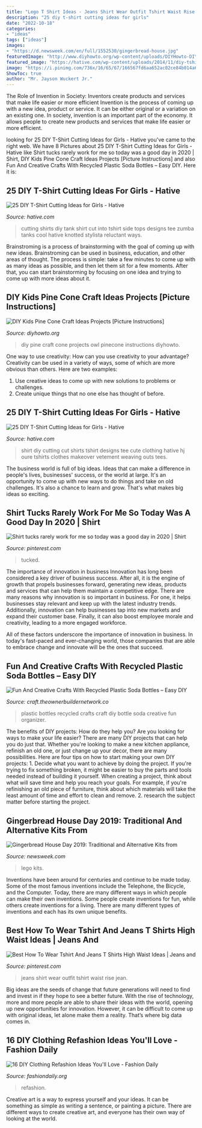 ```yaml
---
title: "Lego T Shirt Ideas - Jeans Shirt Wear Outfit Tshirt Waist Rise Jean"
description: "25 diy t-shirt cutting ideas for girls"
date: "2022-10-18"
categories:
- "ideas"
tags: ["ideas"]
images:
- "https://d.newsweek.com/en/full/1552530/gingerbread-house.jpg"
featuredImage: "http://www.diyhowto.org/wp-content/uploads/DIYHowto-DIY-Kids-Pine-Cone-Craft-Ideas-04-600x851.jpg"
featured_image: "https://hative.com/wp-content/uploads/2014/11/diy-tshirt-cutting-ideas/22-cutting-shirts-into-tank-tops.jpg"
image: "https://i.pinimg.com/736x/16/65/67/166567fd6aa652ac02ce84b014a662b2.jpg"
ShowToc: true
author: "Mr. Jayson Wuckert Jr."
---
```



The Role of Invention in Society: Inventors create products and services that make life easier or more efficient
Invention is the process of coming up with a new idea, product or service. It can be either original or a variation on an existing one. In society, invention is an important part of the economy. It allows people to create new products and services that make life easier or more efficient.

	

		
looking for 25 DIY T-Shirt Cutting Ideas for Girls - Hative you've came to the right web. We have 8 Pictures about 25 DIY T-Shirt Cutting Ideas for Girls - Hative like Shirt tucks rarely work for me so today was a good day in 2020 | Shirt, DIY Kids Pine Cone Craft Ideas Projects [Picture Instructions] and also Fun And Creative Crafts With Recycled Plastic Soda Bottles – Easy DIY. Here it is:
		
    
## 25 DIY T-Shirt Cutting Ideas For Girls - Hative

<img loading=lazy src="https://hative.com/wp-content/uploads/2014/11/diy-tshirt-cutting-ideas/22-cutting-shirts-into-tank-tops.jpg" onerror="this.onerror=null;this.src='https://tse3.mm.bing.net/th?id=OIP.ligGZPDzb2KKBMl05sedxgHaLJ&amp;pid=15.1';" alt="25 DIY T-Shirt Cutting Ideas for Girls - Hative">

_Source: hative.com_

>cutting shirts diy tank shirt cut into tshirt side tops designs tee zumba tanks cool hative knotted stylista reluctant ways. 

	

Brainstroming is a process of brainstorming with the goal of coming up with new ideas. Brainstroming can be used in business, education, and other areas of thought. The process is simple: take a few minutes to come up with as many ideas as possible, and then let them sit for a few moments. After that, you can start brainstorming by focusing on one idea and trying to come up with more ideas about it.

    
## DIY Kids Pine Cone Craft Ideas Projects [Picture Instructions]

<img loading=lazy src="http://www.diyhowto.org/wp-content/uploads/DIYHowto-DIY-Kids-Pine-Cone-Craft-Ideas-04-600x851.jpg" onerror="this.onerror=null;this.src='https://tse4.mm.bing.net/th?id=OIP.PPnkwtRAK9Htk__9rm7phwHaKg&amp;pid=15.1';" alt="DIY Kids Pine Cone Craft Ideas Projects [Picture Instructions]">

_Source: diyhowto.org_

>diy pine craft cone projects owl pinecone instructions diyhowto. 

	

One way to use creativity: How can you use creativity to your advantage?
Creativity can be used in a variety of ways, some of which are more obvious than others. Here are two examples: 
1. Use creative ideas to come up with new solutions to problems or challenges.
2. Create unique things that no one else has thought of before.

    
## 25 DIY T-Shirt Cutting Ideas For Girls - Hative

<img loading=lazy src="https://hative.com/wp-content/uploads/2014/11/diy-tshirt-cutting-ideas/8-diy-t-shirt-cut.jpg" onerror="this.onerror=null;this.src='https://tse4.mm.bing.net/th?id=OIP.lAqm5suao2-fk3kSm47Z0gHaKB&amp;pid=15.1';" alt="25 DIY T-Shirt Cutting Ideas for Girls - Hative">

_Source: hative.com_

>shirt diy cutting cut shirts tshirt designs tee cute clothing hative hj oure tshirts clothes makeover vetement weaving outs tees. 

	

The business world is full of big ideas. Ideas that can make a difference in people's lives, businesses' success, or the world at large. It's an opportunity to come up with new ways to do things and take on old challenges. It's also a chance to learn and grow. That's what makes big ideas so exciting.

    
## Shirt Tucks Rarely Work For Me So Today Was A Good Day In 2020 | Shirt

<img loading=lazy src="https://i.pinimg.com/736x/77/f6/d3/77f6d3bc95b1f3353dc1ed31df6b985b.jpg" onerror="this.onerror=null;this.src='https://tse3.mm.bing.net/th?id=OIP.gZSJ2K-JGAnj1yPMD1cYCAHaKa&amp;pid=15.1';" alt="Shirt tucks rarely work for me so today was a good day in 2020 | Shirt">

_Source: pinterest.com_

>tucked. 

	

The importance of innovation in business
Innovation has long been considered a key driver of business success. After all, it is the engine of growth that propels businesses forward, generating new ideas, products and services that can help them maintain a competitive edge.
There are many reasons why innovation is so important in business. For one, it helps businesses stay relevant and keep up with the latest industry trends. Additionally, innovation can help businesses tap into new markets and expand their customer base. Finally, it can also boost employee morale and creativity, leading to a more engaged workforce.

All of these factors underscore the importance of innovation in business. In today's fast-paced and ever-changing world, those companies that are able to embrace change and innovate will be the ones that succeed.

    
## Fun And Creative Crafts With Recycled Plastic Soda Bottles – Easy DIY

<img loading=lazy src="https://craft.theownerbuildernetwork.co/files/2015/04/Plastic-Bottle-Ideas006.jpg" onerror="this.onerror=null;this.src='https://tse1.mm.bing.net/th?id=OIP.HGmixYqLTdXLvrIOqjLB1wHaFq&amp;pid=15.1';" alt="Fun And Creative Crafts With Recycled Plastic Soda Bottles – Easy DIY">

_Source: craft.theownerbuildernetwork.co_

>plastic bottles recycled crafts craft diy bottle soda creative fun organizer. 

	

The benefits of DIY projects: How do they help you?
Are you looking for ways to make your life easier? There are many DIY projects that can help you do just that. Whether you're looking to make a new kitchen appliance, refinish an old one, or just change up your decor, there are many possibilities. Here are four tips on how to start making your own DIY projects: 1. Decide what you want to achieve by doing the project. If you're trying to fix something broken, it might be easier to buy the parts and tools needed instead of building it yourself. When creating a project, think about what will save time and help you reach your goals. For example, if you're refinishing an old piece of furniture, think about which materials will take the least amount of time and effort to clean and remove. 2. research the subject matter before starting the project.

    
## Gingerbread House Day 2019: Traditional And Alternative Kits From

<img loading=lazy src="https://d.newsweek.com/en/full/1552530/gingerbread-house.jpg" onerror="this.onerror=null;this.src='https://tse3.mm.bing.net/th?id=OIP.6m9cp8vPEBt-7dcz2HEyWQHaE8&amp;pid=15.1';" alt="Gingerbread House Day 2019: Traditional and Alternative Kits from">

_Source: newsweek.com_

>lego kits. 

	

Inventions have been around for centuries and continue to be made today. Some of the most famous inventions include the Telephone, the Bicycle, and the Computer. Today, there are many different ways in which people can make their own inventions. Some people create inventions for fun, while others create inventions for a living. There are many different types of inventions and each has its own unique benefits.

    
## Best How To Wear Tshirt And Jeans T Shirts High Waist Ideas | Jeans And

<img loading=lazy src="https://i.pinimg.com/736x/16/65/67/166567fd6aa652ac02ce84b014a662b2.jpg" onerror="this.onerror=null;this.src='https://tse1.mm.bing.net/th?id=OIP.gnPu4-gXr5KNAEPtFE7zwwAAAA&amp;pid=15.1';" alt="Best How To Wear Tshirt And Jeans T Shirts High Waist Ideas | Jeans and">

_Source: pinterest.com_

>jeans shirt wear outfit tshirt waist rise jean. 

	

Big ideas are the seeds of change that future generations will need to find and invest in if they hope to see a better future. With the rise of technology, more and more people are able to share their ideas with the world, opening up new opportunities for innovation. However, it can be difficult to come up with original ideas, let alone make them a reality. That’s where big data comes in.

    
## 16 DIY Clothing Refashion Ideas You&#039;ll Love - Fashion Daily

<img loading=lazy src="https://fashiondaily.org/wp-content/uploads/2017/05/DIY-Cloth-Hacks-.jpg" onerror="this.onerror=null;this.src='https://tse1.mm.bing.net/th?id=OIP.NUPF9bTNb6Yfhpm_i3_dtAHaQS&amp;pid=15.1';" alt="16 DIY Clothing Refashion Ideas You&#039;ll Love - Fashion Daily">

_Source: fashiondaily.org_

>refashion. 

	

Creative art is a way to express yourself and your ideas. It can be something as simple as writing a sentence, or painting a picture. There are different ways to create creative art, and everyone has their own way of looking at the world.


